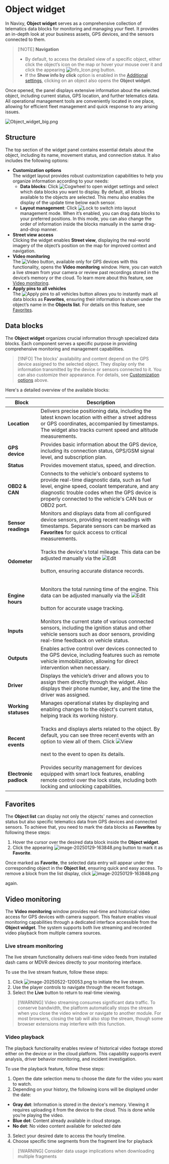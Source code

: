 # Object widget

In Navixy, **Object widget** serves as a comprehensive collection of telematics data blocks for monitoring and managing your fleet. It provides an in-depth look at your business assets, GPS devices, and the sensors connected to them.

> \[!NOTE] **Navigation**
>
> * By default, to access the detailed view of a specific object, either click the object’s icon on the map or hover your mouse over it and click the appearing ![Info\_Icon.png](../../objects-list/attachments/30a5254e-69b1-4b7a-ae95-fe62476c8574) button.
> * If the **Show info by click** option is enabled in the [Additional settings](https://squaregps.atlassian.net/wiki/spaces/USERDOCSOLD/pages/edit-v2/2909015397#Additional-settings), clicking on an object also opens the **Object widget**.

Once opened, the panel displays extensive information about the selected object, including current status, GPS location, and further telematics data. All operational management tools are conveniently located in one place, allowing for efficient fleet management and quick response to any arising issues.

![Object\_widget\_big.png](../../objects-list/attachments/Object_widget_big.png)

## Structure

The top section of the widget panel contains essential details about the object, including its name, movement status, and connection status. It also includes the following options:

* **Customization options**\
  The widget layout provides robust customization capabilities to help you organize information according to your needs:
  * **Data blocks**: Click ![Cogwheel](../../objects-list/attachments/image-20250331-110457.png) to open widget settings and select which data blocks you want to display. By default, all blocks available to the objects are selected. This menu also enables the display of the update time below each sensor.
  * **Layout management**: Click ![Lock](../../objects-list/attachments/image-20250402-082022.png) to switch into layout management mode. When it’s enabled, you can drag data blocks to your preferred positions. In this mode, you can also change the order of information inside the blocks manually in the same drag-and-drop manner.
* **Street view access**\
  Clicking the widget enables **Street view**, displaying the real-world imagery of the object’s position on the map for improved context and navigation.
* **Video monitoring**\
  The ![Video](../../objects-list/attachments/video-camera-20250522-083504.png) button, available only for GPS devices with this functionality, opens the **Video monitoring** window. Here, you can watch a live stream from your camera or review past recordings stored in the device’s memory or the cloud. To learn more about this feature, see [Video monitoring](object-widget.md#video-monitoring).
* **Apply pins to all vehicles**\
  The ![Apply pins to all vehicles](../../objects-list/attachments/image-20250402-082231.png) button allows you to instantly mark all data blocks as **Favorites**, ensuring their information is shown under the object’s name in the **Objects list**. For details on this feature, see [Favorites](object-widget.md#favorites).

## Data blocks

The **Object widget** organizes crucial information through specialized data blocks. Each component serves a specific purpose in providing comprehensive monitoring and management capabilities.

> \[!INFO] The blocks' availability and content depend on the GPS device assigned to the selected object. They display only the information transmitted by the device or sensors connected to it. You can also customize their appearance. For details, see [Customization options](object-widget.md#customization) above.

Here's a detailed overview of the available blocks:

| **Block**              | **Description**                                                                                                                                                                                                                                                                         |
| ---------------------- | --------------------------------------------------------------------------------------------------------------------------------------------------------------------------------------------------------------------------------------------------------------------------------------- |
| **Location**           | Delivers precise positioning data, including the latest known location with either a street address or GPS coordinates, accompanied by timestamps. The widget also tracks current speed and altitude measurements.                                                                      |
| **GPS device**         | Provides basic information about the GPS device, including its connection status, GPS/GSM signal level, and subscription plan.                                                                                                                                                          |
| **Status**             | Provides movement status, speed, and direction.                                                                                                                                                                                                                                         |
| **OBD2 & CAN**         | Connects to the vehicle's onboard systems to provide real-time diagnostic data, such as fuel level, engine speed, coolant temperature, and any diagnostic trouble codes when the GPS device is properly connected to the vehicle's CAN bus or OBD2 port.                                |
| **Sensor readings**    | Monitors and displays data from all configured device sensors, providing recent readings with timestamps. Separate sensors can be marked as **Favorites** for quick access to critical measurements.                                                                                    |
| **Odometer**           | <p>Tracks the device's total mileage. This data can be adjusted manually via the <img src="../../objects-list/attachments/image-20250414-102340.png" alt="Edit"><br><br>button, ensuring accurate distance records.</p>                                                                 |
| **Engine hours**       | <p>Monitors the total running time of the engine. This data can be adjusted manually via the <img src="../../objects-list/attachments/image-20250414-102340.png" alt="Edit"><br><br>button for accurate usage tracking.</p>                                                             |
| **Inputs**             | Monitors the current state of various connected sensors, including the ignition status and other vehicle sensors such as door sensors, providing real-time feedback on vehicle status.                                                                                                  |
| **Outputs**            | Enables active control over devices connected to the GPS device, including features such as remote vehicle immobilization, allowing for direct intervention when necessary.                                                                                                             |
| **Driver**             | Displays the vehicle’s driver and allows you to assign them directly through the widget. Also displays their phone number, key, and the time the driver was assigned.                                                                                                                   |
| **Working statuses**   | Manages operational states by displaying and enabling changes to the object's current status, helping track its working history.                                                                                                                                                        |
| **Recent events**      | <p>Tracks and displays alerts related to the object. By default, you can see three recent events with an option to view all of them. Click <img src="../../objects-list/attachments/470bd6c2-70c4-4cef-b124-494171f98f34" alt="View"><br><br>next to the event to open its details.</p> |
| **Electronic padlock** | Provides security management for devices equipped with smart lock features, enabling remote control over the lock state, including both locking and unlocking capabilities.                                                                                                             |

## Favorites

The **Object list** can display not only the objects' names and connection status but also specific telematics data from GPS devices and connected sensors. To achieve that, you need to mark the data blocks as **Favorites** by following these steps:

1. Hover the cursor over the desired data block inside the **Object widget**.
2. Click the appearing ![image-20250129-163848.png](../../objects-list/attachments/image-20250129-163848.png) button to mark it as **Favorite**.

Once marked as **Favorite**, the selected data entry will appear under the corresponding object in the **Object list**, ensuring quick and easy access. To remove a block from the list display, click ![image-20250129-163848.png](../../objects-list/attachments/image-20250129-163848.png)

again.

## Video monitoring

The **Video monitoring** window provides real-time and historical video access for GPS devices with camera support. This feature enables visual monitoring capabilities through a dedicated interface accessible from the **Object widget**. The system supports both live streaming and recorded video playback from multiple camera sources.

### Live stream monitoring

The live stream functionality delivers real-time video feeds from installed dash cams or MDVR devices directly to your monitoring interface.

To use the live stream feature, follow these steps:

1. Click ![image-20250522-120053.png](../../objects-list/attachments/image-20250522-120053.png) to initiate the live stream.
2. Use the player controls to navigate through the recent footage.
3. Select the **Live** button to return to real-time viewing.

> \[!WARNING] Video streaming consumes significant data traffic. To conserve bandwidth, the platform automatically stops the stream when you close the video window or navigate to another module. For most browsers, closing the tab will also stop the stream, though some browser extensions may interfere with this function.

### Video playback

The playback functionality enables review of historical video footage stored either on the device or in the cloud platform. This capability supports event analysis, driver behavior monitoring, and incident investigation.

To use the playback feature, follow these steps:

1. Open the date selection menu to choose the date for the video you want to watch.
2. Depending on your history, the following icons will be displayed under the date:

* **Gray dot**: Information is stored in the device's memory. Viewing it requires uploading it from the device to the cloud. This is done while you’re playing the video.
* **Blue dot**: Content already available in cloud storage.
* **No dot**: No video content available for selected date

3. Select your desired date to access the hourly timeline.
4. Choose specific time segments from the fragment line for playback

> \[!WARNING] Consider data usage implications when downloading multiple fragments

